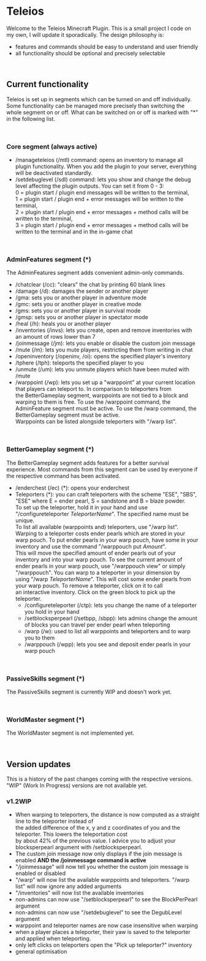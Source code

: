 # Teleios

Welcome to the Teleios Minecraft Plugin.
This is a small project I code on my own, I will update it sporadically. The design philosophy is: 
- features and commands should be easy to understand and user friendly
- all functionality should be optional and precisely selectable

<br/>

## Current functionality
Teleios is set up in segments which can be turned on and off individually. Some functionality can be managed more precisely 
than switching the whole segment on or off. What can be switched on or off is marked with "*" in the following list.

<br/>

### Core segment (always active)
- /manageteleios (/mtl) command: opens an inventory to manage all plugin functionality. When you add the plugin to your server, 
  everything will be deactivated standardly.
- /setdebuglevel (/sdl) command: lets you show and change the debug level affecting the plugin outputs. You can set it from 0 - 3: <br/>
  0 = plugin start / plugin end messages will be written to the terminal, <br/>
  1 = plugin start / plugin end + error messages will be written to the terminal, <br/>
  2 = plugin start / plugin end + error messages + method calls will be written to the terminal, <br/>
  3 = plugin start / plugin end + error messages + method calls will be written to the terminal and in the in-game chat <br/>

<br/>

### AdminFeatures segment (*)
The AdminFeatures segment adds convenient admin-only commands.
- /chatclear (/cc): "clears" the chat by printing 60 blank lines
- /damage (/d): damages the sender or another player
- /gma: sets you or another player in adventure mode
- /gmc: sets you or another player in creative mode
- /gms: sets you or another player in survival mode
- /gmsp: sets you or another player in spectator mode
- /heal (/h): heals you or another player
- /inventories (/invs): lets you create, open and remove inventories with an amount of rows lower than 7
- /joinmessage (/jm): lets you enable or disable the custom join message
- /mute (/m): lets you mute players, restricting them from writing in chat
- /openinventory (/openinv, /oi): opens the specified player's inventory
- /tphere (/tph): teleports the specified player to you
- /unmute (/um): lets you unmute players which have been muted with /mute
- /warppoint (/wp): lets you set up a "warppoint" at your current location that players can teleport to. In comparison to teleporters from <br/> 
  the BetterGameplay segment, warppoints are not tied to a block and warping to them is free. To use the /warppoint command, the <br/> 
  AdminFeature segment must be active. To use the /warp command, the BetterGameplay segment must be active. <br/> 
  Warppoints can be listed alongside teleporters with "/warp list".

<br/>

### BetterGameplay segment (*)
The BetterGameplay segment adds features for a better survival experience. Most commands from this segment can be used by everyone if <br/> 
the respective command has been activated.
- /enderchest (/ec) (*): opens your enderchest
- Teleporters (*): you can craft teleporters with the scheme "ESE", "SBS", "ESE" where E = ender pearl, S = sandstone and B = blaze powder. <br/>
  To set up the teleporter, hold it in your hand and use "/configureteleporter *TeleporterName*". The specified name must be unique. <br/> 
  To list all available (warppoints and) teleporters, use "/warp list". Warping to a teleporter costs ender pearls which are stored in your <br/> 
  warp pouch. To put ender pearls in your warp pouch, have some in your inventory and use the command "/warppouch put *Amount*". <br/> 
  This will move the specified amount of ender pearls out of your inventory and into your warp pouch. To see the current amount of <br/> 
  ender pearls in your warp pouch, use "/warppouch view" or simply "/warppouch". You can warp to a teleporter in your dimension by <br/> 
  using "/warp *TeleporterName*". This will cost some ender pearls from your warp pouch. To remove a teleporter, click on it to call <br/> 
  an interactive inventory. Click on the green block to pick up the teleporter.
  - /configureteleporter (/ctp): lets you change the name of a teleporter you hold in your hand
  - /setblocksperpearl (/setbpp, /sbpp): lets admins change the amount of blocks you can travel per ender pearl when teleporting
  - /warp (/w): used to list all warppoints and teleporters and to warp you to them
  - /warppouch (/wpp): lets you see and deposit ender pearls in your warp pouch

<br/>

### PassiveSkills segment (*)
The PassiveSkills segment is currently WIP and doesn't work yet.

<br/>

### WorldMaster segment (*)
The WorldMaster segment is not implemented yet.

<br/>

## Version updates
This is a history of the past changes coming with the respective versions. "WIP" (Work In Progress) versions are not available yet.

### v1.2WIP
- When warping to teleporters, the distance is now computed as a straight line to the teleporter instead of <br/> 
  the added difference of the x, y and z coordinates of you and the teleporter. This lowers the teleportation cost <br/> 
  by about 42% of the previous value. I advice you to adjust your blocksperpearl argument with /setblocksperpearl.
- The custom join message now only displays if the join message is enabled **AND the /joinmessage command is active**
- "/joinmessage" will now tell you whether the custom join message is enabled or disabled
- "/warp" will now list the available warppoints and teleporters. "/warp list" will now ignore any added arguments
- "/inventories" will now list the available inventories
- non-admins can now use "/setblocksperpearl" to see the BlockPerPearl argument
- non-admins can now use "/setdebuglevel" to see the DegubLevel argument
- warppoint and teleporter names are now case insensitive when warping
- when a player places a teleporter, their yaw is saved to the teleporter and applied when teleporting.
- only left clicks on teleporters open the "Pick up teleporter?" inventory
- general optimisation
